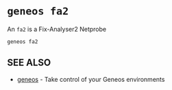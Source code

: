 # `geneos fa2`

An `fa2` is a Fix-Analyser2 Netprobe
```text
geneos fa2
```

## SEE ALSO

* [geneos](geneos.md)	 - Take control of your Geneos environments
